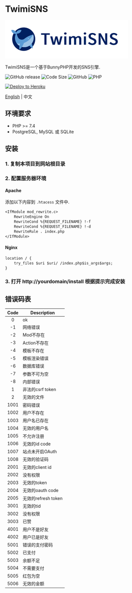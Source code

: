 # TwimiSNS

![TwimiSNS](static/img/logo.png?raw=true)

TwimiSNS是一个基于BunnyPHP开发的SNS引擎.

![GitHub release](https://img.shields.io/github/release/ivanlulyf/twimisns.svg?color=brightgreen&style=flat-square)
![Code Size](https://img.shields.io/github/languages/code-size/ivanlulyf/mineblog.svg?color=orange&style=flat-square)
![GitHub](https://img.shields.io/github/license/ivanlulyf/twimisns.svg?color=blue&style=flat-square)
![PHP](https://img.shields.io/badge/PHP->%3D7.0.0-777bb3.svg?style=flat-square&logo=php)

[![Deploy to Heroku](https://img.shields.io/badge/-Deploy%20to%20Heroku-%237056BF?logo=heroku&style=flat-square&labelColor=%237056BF&logoColor=white)](https://heroku.com/deploy?template=https://github.com/IvanLuLyf/TwimiSNS)

[English](README.md) | 中文

## 环境要求

* PHP >= 7.4
* PostgreSQL, MySQL 或 SQLite

## 安装

### 1. 复制本项目到网站根目录

### 2. 配置服务器环境
#### Apache

添加以下内容到 ```.htacess``` 文件中.

```apacheconfig
<IfModule mod_rewrite.c>
    RewriteEngine On
    RewriteCond %{REQUEST_FILENAME} !-f
    RewriteCond %{REQUEST_FILENAME} !-d
    RewriteRule . index.php
</IfModule>
```


#### Nginx

```nginx
location / {
    try_files $uri $uri/ /index.php$is_args$args;
}
```

### 3. 打开 http://yourdomain/install 根据提示完成安装

## 错误码表

|  Code  | Description |
|:---:|---|
|0|ok|
|-1|网络错误|
|-2|Mod不存在|
|-3|Action不存在|
|-4|模板不存在|
|-5|模板渲染错误|
|-6|数据库错误|
|-7|参数不可为空|
|-8|内部错误|
|1|非法的csrf token|
|2|无效的文件|
|1001|密码错误|
|1002|用户不存在|
|1003|用户名已存在|
|1004|无效的用户名|
|1005|不允许注册|
|1006|无效的id code|
|1007|站点未开启OAuth|
|1008|无效的验证码|
|2001|无效的client id|
|2002|没有权限|
|2003|无效的token|
|2004|无效的oauth code|
|2005|无效的refresh token|
|3001|无效的tid|
|3002|没有权限|
|3003|已赞|
|4001|用户不是好友|
|4002|用户已是好友|
|5001|错误的支付密码|
|5002|已支付|
|5003|余额不足|
|5004|不需要支付|
|5005|红包为空|
|5006|无效的金额|